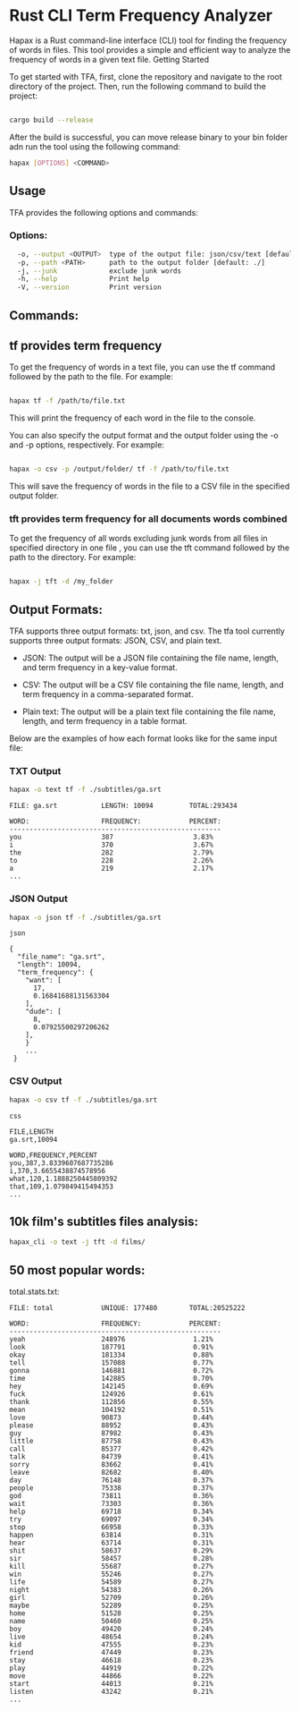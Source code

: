 # Rust CLI Term Frequency Analyzer 

Hapax is a Rust command-line interface (CLI) tool for finding the frequency of words in files. This tool provides a simple and efficient way to analyze the frequency of words in a given text file.
Getting Started

To get started with TFA, first, clone the repository and navigate to the root directory of the project. Then, run the following command to build the project:

```sh

cargo build --release
```
After the build is successful, you can move release binary to your bin folder adn run the tool using the following command:

```sh
hapax [OPTIONS] <COMMAND>
```
## Usage

TFA provides the following options and commands:
### Options:
```sh
  -o, --output <OUTPUT>  type of the output file: json/csv/text [default: json]
  -p, --path <PATH>      path to the output folder [default: ./]
  -j, --junk             exclude junk words
  -h, --help             Print help
  -V, --version          Print version
```
## Commands:
  ## tf    provides term frequency

To get the frequency of words in a text file, you can use the tf command followed by the path to the file. For example:

```sh

hapax tf -f /path/to/file.txt
```
This will print the frequency of each word in the file to the console.

You can also specify the output format and the output folder using the -o and -p options, respectively. For example:

```sh

hapax -o csv -p /output/folder/ tf -f /path/to/file.txt 
```
This will save the frequency of words in the file to a CSV file in the specified output folder.

### tft    provides term frequency for all documents words combined

To get the frequency of all words excluding junk words from all files in specified directory in one file , you can use the tft command followed by the path to the directory.  For example:

```sh

hapax -j tft -d /my_folder
```

## Output Formats:

TFA supports three output formats: txt, json, and csv.
The tfa tool currently supports three output formats: JSON, CSV, and plain text.

- JSON: The output will be a JSON file containing the file name, length, and term frequency in a key-value format.

- CSV: The output will be a CSV file containing the file name, length, and term frequency in a comma-separated format.

- Plain text: The output will be a plain text file containing the file name, length, and term frequency in a table format.

Below are the examples of how each format looks like for the same input file:
### TXT Output
```sh
hapax -o text tf -f ./subtitles/ga.srt
```

```
FILE: ga.srt           LENGTH: 10094         TOTAL:293434

WORD:                  FREQUENCY:            PERCENT:
-----------------------------------------------------
you                    387                    3.83%
i                      370                    3.67%
the                    282                    2.79%
to                     228                    2.26%
a                      219                    2.17%
...
```

### JSON Output
```sh
hapax -o json tf -f ./subtitles/ga.srt
```
```
json

{
  "file_name": "ga.srt",
  "length": 10094,
  "term_frequency": {
    "want": [
      17,
      0.16841688131563304
    ],
    "dude": [
      8,
      0.07925500297206262
    ],
	}
    ...
 }

```
### CSV Output
```sh
hapax -o csv tf -f ./subtitles/ga.srt
```
```
css

FILE,LENGTH
ga.srt,10094

WORD,FREQUENCY,PERCENT
you,387,3.8339607687735286
i,370,3.6655438874578956
what,120,1.1888250445809392
that,109,1.079849415494353
...
```
## 10k film's subtitles files analysis: 
```sh
hapax_cli -o text -j tft -d films/
```
## 50 most popular words:

total.stats.txt:
```
FILE: total            UNIQUE: 177480        TOTAL:20525222

WORD:                  FREQUENCY:            PERCENT:
-----------------------------------------------------
yeah                   248976                 1.21%
look                   187791                 0.91%
okay                   181334                 0.88%
tell                   157088                 0.77%
gonna                  146881                 0.72%
time                   142885                 0.70%
hey                    142145                 0.69%
fuck                   124926                 0.61%
thank                  112856                 0.55%
mean                   104192                 0.51%
love                   90873                  0.44%
please                 88952                  0.43%
guy                    87982                  0.43%
little                 87758                  0.43%
call                   85377                  0.42%
talk                   84739                  0.41%
sorry                  83662                  0.41%
leave                  82682                  0.40%
day                    76148                  0.37%
people                 75338                  0.37%
god                    73811                  0.36%
wait                   73303                  0.36%
help                   69718                  0.34%
try                    69097                  0.34%
stop                   66958                  0.33%
happen                 63814                  0.31%
hear                   63714                  0.31%
shit                   58637                  0.29%
sir                    58457                  0.28%
kill                   55687                  0.27%
win                    55246                  0.27%
life                   54589                  0.27%
night                  54383                  0.26%
girl                   52709                  0.26%
maybe                  52289                  0.25%
home                   51528                  0.25%
name                   50460                  0.25%
boy                    49420                  0.24%
live                   48654                  0.24%
kid                    47555                  0.23%
friend                 47449                  0.23%
stay                   46618                  0.23%
play                   44919                  0.22%
move                   44866                  0.22%
start                  44013                  0.21%
listen                 43242                  0.21%
...
```